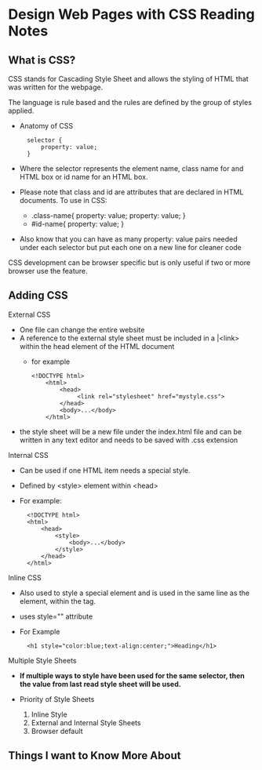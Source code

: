 # Design Web Pages with CSS Reading Notes

## What is CSS?

CSS stands for Cascading Style Sheet and allows the styling of HTML that was written for the webpage.  

The language is rule based and the rules are defined by the group of styles applied.  

* Anatomy of CSS

        selector {
            property: value;
        }

* Where the selector represents the element name, class name for and HTML box or id name for an HTML box.  
* Please note that class and id are attributes that are declared in HTML documents.  To use in CSS:
  * .class-name{
      property: value;
      property: value;
    }
  * #id-name{
      property: value;
    }
* Also know that you can have as many property: value pairs needed under each selector but put each one on a new line for cleaner code

CSS development can be browser specific but is only useful if two or more browser use the feature.

## Adding CSS

External CSS

* One file can change the entire website
* A reference to the external style sheet must be included in a |\<link> within the head element of the HTML document
  * for example

        <!DOCTYPE html>
            <html>
                <head>
                     <link rel="stylesheet" href="mystyle.css">
                </head>
                <body>...</body>  
            </html>

* the style sheet will be a new file under the index.html file and can be written in any text editor and needs to be saved with .css extension

Internal CSS

* Can be used if one HTML item needs a special style.

* Defined by \<style> element within \<head>
* For example:

        <!DOCTYPE html>
        <html>
            <head>
                <style>
                    <body>...</body>
                </style>
            </head>
        </html>

Inline CSS

* Also used to style a special element and is used in the same line as the element, within the tag.

* uses style="" attribute

* For Example

        <h1 style="color:blue;text-align:center;">Heading</h1>

Multiple Style Sheets

* **If multiple ways to style have been used for the same selector, then the value from last read style sheet will be used.**

* Priority of Style Sheets
  1. Inline Style
  2. External and Internal Style Sheets
  3. Browser default

## Things I want to Know More About

